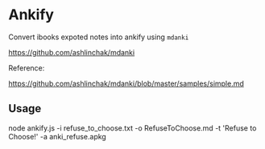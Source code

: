 # Ankify

Convert ibooks expoted notes into ankify using `mdanki`

https://github.com/ashlinchak/mdanki

Reference:

https://github.com/ashlinchak/mdanki/blob/master/samples/simple.md

## Usage
node ankify.js -i refuse_to_choose.txt -o RefuseToChoose.md -t 'Refuse to Choose!' -a anki_refuse.apkg
